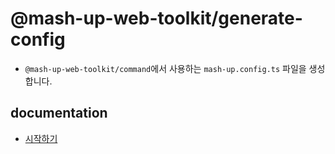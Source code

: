 # @mash-up-web-toolkit/generate-config

- `@mash-up-web-toolkit/command`에서 사용하는 `mash-up.config.ts` 파일을 생성합니다.

## documentation

- [시작하기](https://mash-up-web-toolkit-docs.vercel.app/docs/category/installation)
